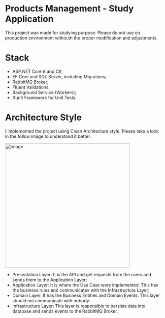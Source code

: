 # Products Management - Study Application
This project was made for studying purpose. Please do not use on production environment withouth the proper modification and adjustments.

# Stack
- ASP.NET Core 8 and C#;
- EF Core and SQL Server, including Migrations;
- RabbitMQ Broker;
- Fluent Validations;
- Background Service (Workers);
- Xunit Framework for Unit Tests.

# Architecture Style
I implemented the project using Clean Architecture style. Please take a look in the follow image to understand it better.

<img width="404" alt="image" src="https://github.com/user-attachments/assets/825a1f35-a317-48a3-8cd9-39bb5a0b5097" />


- Presentation Layer: It is the API and get requests from the users and sends them to the Application Layer;
- Application Layer: It is where the Use Case were implemented. This has the business rules and communicates with the Infrastructure Layer;
- Domain Layer: It has the Business Entities and Domain Events. This layer should not communicate with nobody.
- Infrastructure Layer: This layer is responsible to persists data into database and sends events to the RabbitMQ Broker.



